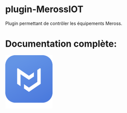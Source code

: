 plugin-MerossIOT
================

Plugin permettant de contrôler les équipements Meross.

# Documentation complète:

[<img src="docs/images/MerossIOT_icon.png" width="150" />](https://Jeremie-C.github.io/plugin-MerossIOT/fr_FR)
